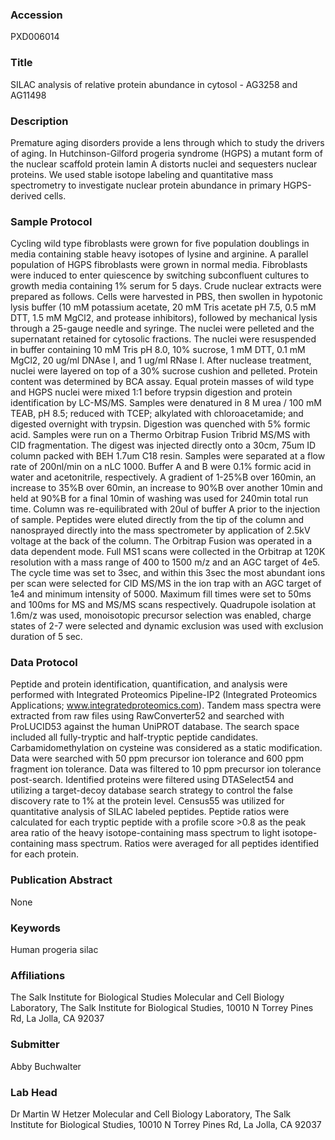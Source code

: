### Accession
PXD006014

### Title
SILAC analysis of relative protein abundance in cytosol - AG3258 and AG11498

### Description
Premature aging disorders provide a lens through which to study the drivers of aging. In Hutchinson-Gilford progeria syndrome (HGPS) a mutant form of the nuclear scaffold protein lamin A distorts nuclei and sequesters nuclear proteins. We used stable isotope labeling and quantitative mass spectrometry to investigate nuclear protein abundance in primary HGPS-derived cells.

### Sample Protocol
Cycling wild type fibroblasts were grown for five population doublings in media containing stable heavy isotopes of lysine and arginine. A parallel population of HGPS fibroblasts were grown in normal media. Fibroblasts were induced to enter quiescence by switching subconfluent cultures to growth media containing 1% serum for 5 days.  Crude nuclear extracts were prepared as follows. Cells were harvested in PBS, then swollen in hypotonic lysis buffer (10 mM potassium acetate, 20 mM Tris acetate pH 7.5, 0.5 mM DTT, 1.5 mM MgCl2, and protease inhibitors), followed by mechanical lysis through a 25-gauge needle and syringe. The nuclei were pelleted and the supernatant retained for cytosolic fractions. The nuclei were resuspended in buffer containing 10 mM Tris pH 8.0, 10% sucrose, 1 mM DTT, 0.1 mM MgCl2, 20 ug/ml DNAse I, and 1 ug/ml RNase I. After nuclease treatment, nuclei were layered on top of a 30% sucrose cushion and pelleted. Protein content was determined by BCA assay. Equal protein masses of wild type and HGPS nuclei were mixed 1:1 before trypsin digestion and protein identification by LC-MS/MS. Samples were denatured in 8 M urea / 100 mM TEAB, pH 8.5; reduced with TCEP; alkylated with chloroacetamide; and digested overnight with trypsin. Digestion was quenched with 5% formic acid. Samples were run on a Thermo Orbitrap Fusion Tribrid MS/MS with CID fragmentation. The digest was injected directly onto a 30cm, 75um ID column packed with BEH 1.7um C18 resin. Samples were separated at a flow rate of 200nl/min on a nLC 1000. Buffer A and B were 0.1% formic acid in water and acetonitrile, respectively. A gradient of 1-25%B over 160min, an increase to 35%B over 60min, an increase to 90%B over another 10min and held at 90%B for a final 10min of washing was used for 240min total run time. Column was re-equilibrated with 20ul of buffer A prior to the injection of sample. Peptides were eluted directly from the tip of the column and nanosprayed directly into the mass spectrometer by application of 2.5kV voltage at the back of the column. The Orbitrap Fusion was operated in a data dependent mode.  Full MS1 scans were collected in the Orbitrap at 120K resolution with a mass range of 400 to 1500 m/z and an AGC target of 4e5. The cycle time was set to 3sec, and within this 3sec the most abundant ions per scan were selected for CID MS/MS in the ion trap with an AGC target of 1e4 and minimum intensity of 5000. Maximum fill times were set to 50ms and 100ms for MS and MS/MS scans respectively. Quadrupole isolation at 1.6m/z was used, monoisotopic precursor selection was enabled, charge states of 2-7 were selected and dynamic exclusion was used with exclusion duration of 5 sec.

### Data Protocol
Peptide and protein identification, quantification, and analysis were performed with Integrated Proteomics Pipeline-IP2 (Integrated Proteomics Applications; www.integratedproteomics.com). Tandem mass spectra were extracted from raw files using RawConverter52 and searched with ProLUCID53 against the human UniPROT database. The search space included all fully-tryptic and half-tryptic peptide candidates. Carbamidomethylation on cysteine was considered as a static modification. Data were searched with 50 ppm precursor ion tolerance and 600 ppm fragment ion tolerance. Data was filtered to 10 ppm precursor ion tolerance post-search. Identified proteins were filtered using DTASelect54 and utilizing a target-decoy database search strategy to control the false discovery rate to 1% at the protein level. Census55 was utilized for quantitative analysis of SILAC labeled peptides. Peptide ratios were calculated for each tryptic peptide with a profile score >0.8 as the peak area ratio of the heavy isotope-containing mass spectrum to light isotope-containing mass spectrum. Ratios were averaged for all peptides identified for each protein.

### Publication Abstract
None

### Keywords
Human progeria silac

### Affiliations
The Salk Institute for Biological Studies
Molecular and Cell Biology Laboratory, The Salk Institute for Biological Studies, 10010 N Torrey Pines Rd, La Jolla, CA 92037

### Submitter
Abby Buchwalter

### Lab Head
Dr Martin W Hetzer
Molecular and Cell Biology Laboratory, The Salk Institute for Biological Studies, 10010 N Torrey Pines Rd, La Jolla, CA 92037



